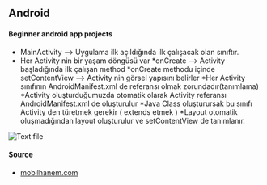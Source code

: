 ## Android
#### Beginner android app projects

* MainActivity --> Uygulama ilk açıldığında ilk çalışacak olan sınıftır.
* Her Activity nin bir yaşam döngüsü var
*onCreate --> Activity başladığında ilk çalışan method
*onCreate methodu içinde setContentView --> Activity nin görsel yapısını belirler
*Her Activity sınıfının AndroidManifest.xml de referansı olmak zorundadır(tanımlama)
*Activity oluşturduğumuzda otomatik olarak Activity referansı AndroidManifest.xml de oluşturulur
*Java Class oluşturursak bu sınıfı Activity den türetmek gerekir ( extends etmek ) 
*Layout otomatik oluşmadığından layout oluşturulur ve setContentView de tanımlanır.

![Text file](https://www.mobilhanem.com/wp-content/uploads/2017/08/android_activity_lifecycle.jpg)

#### Source
- [mobilhanem.com](https://www.mobilhanem.com/android-egitimleri/)
